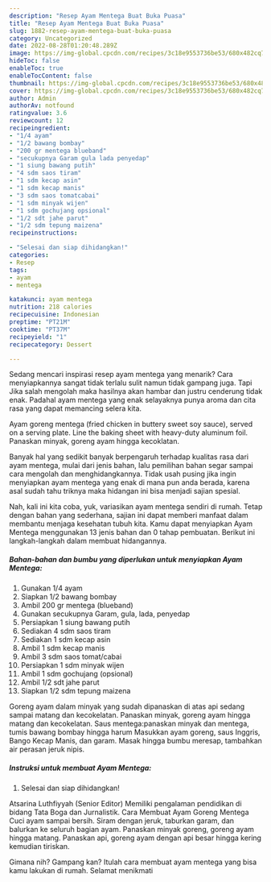 ```yaml
---
description: "Resep Ayam Mentega Buat Buka Puasa"
title: "Resep Ayam Mentega Buat Buka Puasa"
slug: 1882-resep-ayam-mentega-buat-buka-puasa
category: Uncategorized
date: 2022-08-28T01:20:48.289Z
image: https://img-global.cpcdn.com/recipes/3c18e9553736be53/680x482cq70/ayam-mentega-foto-resep-utama.jpg
hideToc: false
enableToc: true
enableTocContent: false
thumbnail: https://img-global.cpcdn.com/recipes/3c18e9553736be53/680x482cq70/ayam-mentega-foto-resep-utama.jpg
cover: https://img-global.cpcdn.com/recipes/3c18e9553736be53/680x482cq70/ayam-mentega-foto-resep-utama.jpg
author: Admin
authorAv: notfound
ratingvalue: 3.6
reviewcount: 12
recipeingredient:
- "1/4 ayam"
- "1/2 bawang bombay"
- "200 gr mentega blueband"
- "secukupnya Garam gula lada penyedap"
- "1 siung bawang putih"
- "4 sdm saos tiram"
- "1 sdm kecap asin"
- "1 sdm kecap manis"
- "3 sdm saos tomatcabai"
- "1 sdm minyak wijen"
- "1 sdm gochujang opsional"
- "1/2 sdt jahe parut"
- "1/2 sdm tepung maizena"
recipeinstructions:

- "Selesai dan siap dihidangkan!"
categories:
- Resep
tags:
- ayam
- mentega

katakunci: ayam mentega 
nutrition: 218 calories
recipecuisine: Indonesian
preptime: "PT21M"
cooktime: "PT37M"
recipeyield: "1"
recipecategory: Dessert

---
```



Sedang mencari inspirasi resep ayam mentega yang menarik? Cara menyiapkannya sangat tidak terlalu sulit namun tidak gampang juga. Tapi Jika salah mengolah maka hasilnya akan hambar dan justru cenderung tidak enak. Padahal ayam mentega yang enak selayaknya punya aroma dan cita rasa yang dapat memancing selera kita.


Ayam goreng mentega (fried chicken in buttery sweet soy sauce), served on a serving plate. Line the baking sheet with heavy-duty aluminum foil. Panaskan minyak, goreng ayam hingga kecoklatan.

Banyak hal yang sedikit banyak berpengaruh terhadap kualitas rasa dari ayam mentega, mulai dari jenis bahan, lalu pemilihan bahan segar sampai cara mengolah dan menghidangkannya. Tidak usah pusing jika ingin menyiapkan ayam mentega yang enak di mana pun anda berada, karena asal sudah tahu triknya maka hidangan ini bisa menjadi sajian spesial.


Nah, kali ini kita coba, yuk, variasikan ayam mentega sendiri di rumah. Tetap dengan bahan yang sederhana, sajian ini dapat memberi manfaat dalam membantu menjaga kesehatan tubuh kita. Kamu dapat menyiapkan Ayam Mentega menggunakan 13 jenis bahan dan 0 tahap pembuatan. Berikut ini langkah-langkah dalam membuat hidangannya.

<!--inarticleads1-->

##### Bahan-bahan dan bumbu yang diperlukan untuk menyiapkan Ayam Mentega:

1. Gunakan 1/4 ayam
1. Siapkan 1/2 bawang bombay
1. Ambil 200 gr mentega (blueband)
1. Gunakan secukupnya Garam, gula, lada, penyedap
1. Persiapkan 1 siung bawang putih
1. Sediakan 4 sdm saos tiram
1. Sediakan 1 sdm kecap asin
1. Ambil 1 sdm kecap manis
1. Ambil 3 sdm saos tomat/cabai
1. Persiapkan 1 sdm minyak wijen
1. Ambil 1 sdm gochujang (opsional)
1. Ambil 1/2 sdt jahe parut
1. Siapkan 1/2 sdm tepung maizena


Goreng ayam dalam minyak yang sudah dipanaskan di atas api sedang sampai matang dan kecokelatan. Panaskan minyak, goreng ayam hingga matang dan kecokelatan. Saus mentega:panaskan minyak dan mentega, tumis bawang bombay hingga harum Masukkan ayam goreng, saus Inggris, Bango Kecap Manis, dan garam. Masak hingga bumbu meresap, tambahkan air perasan jeruk nipis. 

<!--inarticleads2-->

##### Instruksi untuk membuat Ayam Mentega:


1. Selesai dan siap dihidangkan!

Atsarina Luthfiyyah (Senior Editor) Memiliki pengalaman pendidikan di bidang Tata Boga dan Jurnalistik. Cara Membuat Ayam Goreng Mentega Cuci ayam sampai bersih. Siram dengan jeruk, taburkan garam, dan balurkan ke seluruh bagian ayam. Panaskan minyak goreng, goreng ayam hingga matang. Panaskan api, goreng ayam dengan api besar hingga kering kemudian tiriskan. 

Gimana nih? Gampang kan? Itulah cara membuat ayam mentega yang bisa kamu lakukan di rumah. Selamat menikmati
